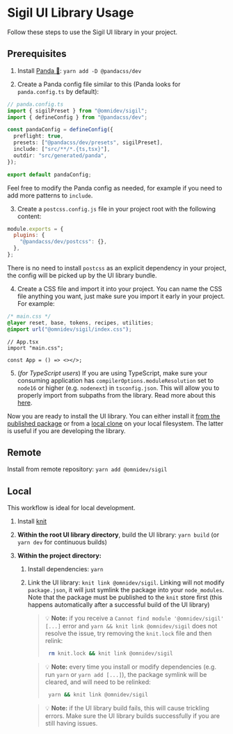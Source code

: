 # Sigil UI Library Usage

Follow these steps to use the Sigil UI library in your project.

## Prerequisites

1. Install [Panda 🐼](https://panda-css.com/): `yarn add -D @pandacss/dev`

2. Create a Panda config file similar to this (Panda looks for `panda.config.ts` by default):

```ts
// panda.config.ts
import { sigilPreset } from "@omnidev/sigil";
import { defineConfig } from "@pandacss/dev";

const pandaConfig = defineConfig({
  preflight: true,
  presets: ["@pandacss/dev/presets", sigilPreset],
  include: ["src/**/*.{ts,tsx}"],
  outdir: "src/generated/panda",
});

export default pandaConfig;
```

Feel free to modify the Panda config as needed, for example if you need to add more patterns to `include`.

3. Create a `postcss.config.js` file in your project root with the following content:

```js
module.exports = {
  plugins: {
    "@pandacss/dev/postcss": {},
  },
};
```

There is no need to install `postcss` as an explicit dependency in your project, the config will be picked up by the UI library bundle.

4. Create a CSS file and import it into your project. You can name the CSS file anything you want, just make sure you import it early in your project. For example:

```css
/* main.css */
@layer reset, base, tokens, recipes, utilities;
@import url("@omnidev/sigil/index.css");
```

```tsx
// App.tsx
import "main.css";

const App = () => <></>;
```

5. (_for TypeScript users_) If you are using TypeScript, make sure your consuming application has `compilerOptions.moduleResolution` set to `node16` or higher (e.g. `nodenext`) in `tsconfig.json`. This will allow you to properly import from subpaths from the library. Read more about this [here](https://devblogs.microsoft.com/typescript/announcing-typescript-4-7/#ecmascript-module-support-in-node-js).

Now you are ready to install the UI library. You can either install it [from the published package](#from-published-package) or from a [local clone](#local) on your local filesystem. The latter is useful if you are developing the library.

## Remote

Install from remote repository: `yarn add @omnidev/sigil`

## Local

This workflow is ideal for local development.

1. Install [knit](https://github.com/coopbri/knit)
2. **Within the root UI library directory**, build the UI library: `yarn build` (or `yarn dev` for continuous builds)
3. **Within the project directory:**

   1. Install dependencies: `yarn`
   2. Link the UI library: `knit link @omnidev/sigil`. Linking will not modify `package.json`, it will just symlink the package into your `node_modules`. Note that the package must be published to the `knit` store first (this happens automatically after a successful build of the UI library)

      > 💡 **Note:** if you receive a `Cannot find module '@omnidev/sigil' [...]` error and `yarn && knit link @omnidev/sigil` does not resolve the issue, try removing the `knit.lock` file and then relink:
      >
      > ```sh
      >  rm knit.lock && knit link @omnidev/sigil
      > ```

      > 💡 **Note:** every time you install or modify dependencies (e.g. run `yarn` or `yarn add [...]`), the package symlink will be cleared, and will need to be relinked:
      >
      > ```sh
      >  yarn && knit link @omnidev/sigil
      > ```

      > 💡 **Note:** if the UI library build fails, this will cause trickling errors. Make sure the UI library builds successfully if you are still having issues.
